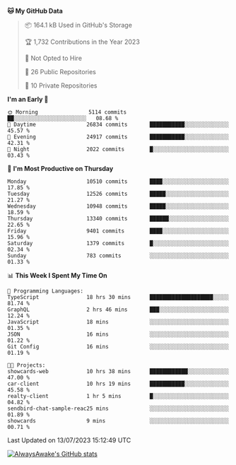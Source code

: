 <!--START_SECTION:waka-->
**🐱 My GitHub Data** 

> 📦 164.1 kB Used in GitHub's Storage 
 > 
> 🏆 1,732 Contributions in the Year 2023
 > 
> 🚫 Not Opted to Hire
 > 
> 📜 26 Public Repositories 
 > 
> 🔑 10 Private Repositories 
 > 
**I'm an Early 🐤** 

```text
🌞 Morning                5114 commits        ██░░░░░░░░░░░░░░░░░░░░░░░   08.68 % 
🌆 Daytime                26834 commits       ███████████░░░░░░░░░░░░░░   45.57 % 
🌃 Evening                24917 commits       ███████████░░░░░░░░░░░░░░   42.31 % 
🌙 Night                  2022 commits        █░░░░░░░░░░░░░░░░░░░░░░░░   03.43 % 
```
📅 **I'm Most Productive on Thursday** 

```text
Monday                   10510 commits       ████░░░░░░░░░░░░░░░░░░░░░   17.85 % 
Tuesday                  12526 commits       █████░░░░░░░░░░░░░░░░░░░░   21.27 % 
Wednesday                10948 commits       █████░░░░░░░░░░░░░░░░░░░░   18.59 % 
Thursday                 13340 commits       ██████░░░░░░░░░░░░░░░░░░░   22.65 % 
Friday                   9401 commits        ████░░░░░░░░░░░░░░░░░░░░░   15.96 % 
Saturday                 1379 commits        █░░░░░░░░░░░░░░░░░░░░░░░░   02.34 % 
Sunday                   783 commits         ░░░░░░░░░░░░░░░░░░░░░░░░░   01.33 % 
```


📊 **This Week I Spent My Time On** 

```text
💬 Programming Languages: 
TypeScript               18 hrs 30 mins      ████████████████████░░░░░   81.74 % 
GraphQL                  2 hrs 46 mins       ███░░░░░░░░░░░░░░░░░░░░░░   12.24 % 
JavaScript               18 mins             ░░░░░░░░░░░░░░░░░░░░░░░░░   01.35 % 
JSON                     16 mins             ░░░░░░░░░░░░░░░░░░░░░░░░░   01.22 % 
Git Config               16 mins             ░░░░░░░░░░░░░░░░░░░░░░░░░   01.19 % 

🐱‍💻 Projects: 
showcards-web            10 hrs 38 mins      ████████████░░░░░░░░░░░░░   47.00 % 
car-client               10 hrs 19 mins      ███████████░░░░░░░░░░░░░░   45.58 % 
realty-client            1 hr 5 mins         █░░░░░░░░░░░░░░░░░░░░░░░░   04.82 % 
sendbird-chat-sample-reac25 mins             ░░░░░░░░░░░░░░░░░░░░░░░░░   01.89 % 
showcards                9 mins              ░░░░░░░░░░░░░░░░░░░░░░░░░   00.71 % 
```


 Last Updated on 13/07/2023 15:12:49 UTC
<!--END_SECTION:waka-->

[![AlwaysAwake's GitHub stats](https://github-readme-stats.vercel.app/api?username=AlwaysAwake&show_icons=true&theme=github_dark&count_private=true)](https://github.com/AlwaysAwake/AlwaysAwake)
